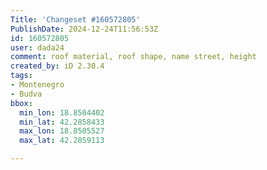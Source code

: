 ```yaml
---
Title: 'Changeset #160572805'
PublishDate: 2024-12-24T11:56:53Z
id: 160572805
user: dada24
comment: roof material, roof shape, name street, height
created_by: iD 2.30.4
tags:
- Montenegro
- Budva
bbox:
  min_lon: 18.8504402
  min_lat: 42.2858433
  max_lon: 18.8505527
  max_lat: 42.2859113

---
```

